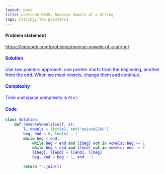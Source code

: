 ```yaml
---
layout: post
title: Leetcode 0345. Reverse Vowels of a String
tags: [string, two pointers]
---
```


#### Problem statement

<a href="https://leetcode.com/problems/reverse-vowels-of-a-string/"> <font color = blue>https://leetcode.com/problems/reverse-vowels-of-a-string/

#### Solution
Use two pointers approach: one pointer starts from the beginning, another from the end. When we meet vowels, change them and continue.

#### Complexity
Time and space complexity is `O(n)`.

#### Code
```python
class Solution:
    def reverseVowels(self, s):
        l, vowels = list(s), set("aeiouAEIOU")
        beg, end = 0, len(s) - 1
        while beg < end:
            while beg < end and l[beg] not in vowels: beg += 1
            while beg < end and l[end] not in vowels: end -= 1
            l[beg], l[end] = l[end], l[beg]
            beg, end = beg + 1, end - 1
            
        return "".join(l)
```

